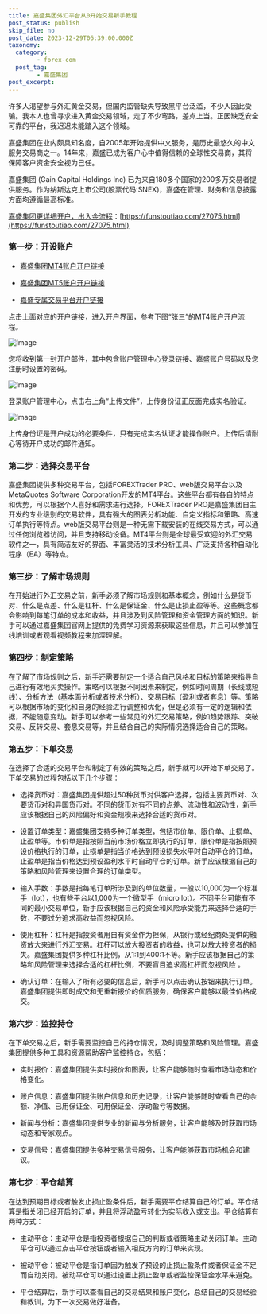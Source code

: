 ```yaml
---
title: 嘉盛集团外汇平台从0开始交易新手教程
post_status: publish
skip_file: no
post_date: 2023-12-29T06:39:00.000Z
taxonomy:
  category:
        - forex-com
  post_tag:
        - 嘉盛集团
post_excerpt: 
---
```

许多人渴望参与外汇黄金交易，但国内监管缺失导致黑平台泛滥，不少人因此受骗。我本人也曾寻求进入黄金交易领域，走了不少弯路，差点上当。正因缺乏安全可靠的平台，我迟迟未能踏入这个领域。

嘉盛集团在业内颇具知名度，自2005年开始提供中文服务，是历史最悠久的中文服务交易商之一。14年来，嘉盛已成为客户心中值得信赖的全球性交易商，其将保障客户资金安全视为己任。

嘉盛集团 (Gain Capital Holdings Inc) 已为来自180多个国家的200多万交易者提供服务。作为纳斯达克上市公司(股票代码:SNEX)，嘉盛在管理、财务和信息披露方面均遵循最高标准。

[嘉盛集团更详细开户，出入金流程](https://funstoutiao.com/27075.html)：[https://funstoutiao.com/27075.html](https://funstoutiao.com/27075.html)

### 第一步：开设账户

* [嘉盛集团MT4账户开户链接](https://s.ssgg.net/jsmt4)

* [嘉盛集团MT5账户开户链接](https://s.ssgg.net/jsmt5)

* [嘉盛专属交易平台开户链接](https://s.ssgg.net/js)

点击上面对应的开户链接，进入开户界面，参考下图“张三”的MT4账户开户流程。

![Image](https://prod-files-secure.s3.us-west-2.amazonaws.com/39ed1227-6d7d-4570-be36-9ccd4a2c4241/7a167aea-686b-400d-af59-4e18eb607a40/640.png?X-Amz-Algorithm=AWS4-HMAC-SHA256&X-Amz-Content-Sha256=UNSIGNED-PAYLOAD&X-Amz-Credential=ASIAZI2LB466Y5J27ONS%2F20250213%2Fus-west-2%2Fs3%2Faws4_request&X-Amz-Date=20250213T161313Z&X-Amz-Expires=3600&X-Amz-Security-Token=IQoJb3JpZ2luX2VjEPD%2F%2F%2F%2F%2F%2F%2F%2F%2F%2FwEaCXVzLXdlc3QtMiJGMEQCIGEPjjdIUChol%2FL3RQSe3BrnQRGm1XwjhSBOQ%2B%2FYYPEbAiAL97tNuI8DAag0ospeNS26srBgGHmoumtRMUnU3Ic%2BcSr%2FAwgZEAAaDDYzNzQyMzE4MzgwNSIMR7Gbua90DtUqQ0s1KtwDhDAyBNcqlXnIQdNvrrk0I9nUhjLZPAO0fZtcpNpj%2BYAYqSPnGsEMuo2vdLcre6VKb898foreI1G%2FlSiF2bgHBttjb2rNNdNcceGtgrl1XqjUrdBi8nOlgKuzHG%2BN3Xf2uxpJDj7%2FcX9XnHeb0DxrKIi5GwP%2Fh5sYnZubGED8hcm4uqS0q%2FGGbnbbsIqKijfSlZZnh22Ds2PscYXh97QmXMYAOgGdZ3oQNNczrj89EYYRo2L%2FFJP6s6wKolJE6fvDWlyc%2BtwbXc9fNjTvpV8o4ic8caxK25RFZI0LPkQxY6eQBwPsWl9umVk8SDmN1roPnpndCQ%2BMpsuCIuVdzfC%2B5m5qJSva4tfClZmvSJnuA3MFVMwxamigEhImgxlP%2FFD4i6JqMJqfvOpVInjW2Mml1TfJugLNylPlcrn6K1wLs5vdk7wm8uJgUJ%2FXPCZVhCjoX6PvTo6FsU%2F9unKe2BaeSrKCkWgE%2B8vFT3rr1NsZBYGUvi24gc96Exu3s6IiTxuHgjbng72OonbAba73C5vTH4u0LYGT%2BiC4ZVkUvn9Gq%2FMe0bPaFYWDtlDPMgxpp7adjQRXTBZ1q%2ByzfAVK9kXWvglKpn83ZmfsXgTflXhnstb7eCOmTe5DKgwSA0AwtZy4vQY6pgGtVi5Ld6W3oin5Ld95xAC939C%2F78WrC%2Fa%2FM5M%2BzbWMsse8Y1JuhzXULzrzCZQA47Luf%2FZzm8qcT2mpZnQqJLOwaXTMRP0Xvg68Me2600bV07cExVvXV2qkMJIhPkwd7I%2FFsOWcJXtTdtCB%2FYIxlZNKGYr7%2FkI1czBtKx68WXMLVNwUjbaM98suXmNLd5z0iC%2Bq5yCms20AjHUCGC6RCz8OIRxXmby6&X-Amz-Signature=023d7b9a3a06191f902293e99a7d5251a9966b01e70d7c1e5dbdf8fccf0ad01c&X-Amz-SignedHeaders=host&x-id=GetObject)

您将收到第一封开户邮件，其中包含账户管理中心登录链接、嘉盛账户号码以及您注册时设置的密码。

![Image](https://prod-files-secure.s3.us-west-2.amazonaws.com/39ed1227-6d7d-4570-be36-9ccd4a2c4241/eaa1c6b3-2877-4284-a0e1-530e222c27fb/image.png?X-Amz-Algorithm=AWS4-HMAC-SHA256&X-Amz-Content-Sha256=UNSIGNED-PAYLOAD&X-Amz-Credential=ASIAZI2LB466Y5J27ONS%2F20250213%2Fus-west-2%2Fs3%2Faws4_request&X-Amz-Date=20250213T161313Z&X-Amz-Expires=3600&X-Amz-Security-Token=IQoJb3JpZ2luX2VjEPD%2F%2F%2F%2F%2F%2F%2F%2F%2F%2FwEaCXVzLXdlc3QtMiJGMEQCIGEPjjdIUChol%2FL3RQSe3BrnQRGm1XwjhSBOQ%2B%2FYYPEbAiAL97tNuI8DAag0ospeNS26srBgGHmoumtRMUnU3Ic%2BcSr%2FAwgZEAAaDDYzNzQyMzE4MzgwNSIMR7Gbua90DtUqQ0s1KtwDhDAyBNcqlXnIQdNvrrk0I9nUhjLZPAO0fZtcpNpj%2BYAYqSPnGsEMuo2vdLcre6VKb898foreI1G%2FlSiF2bgHBttjb2rNNdNcceGtgrl1XqjUrdBi8nOlgKuzHG%2BN3Xf2uxpJDj7%2FcX9XnHeb0DxrKIi5GwP%2Fh5sYnZubGED8hcm4uqS0q%2FGGbnbbsIqKijfSlZZnh22Ds2PscYXh97QmXMYAOgGdZ3oQNNczrj89EYYRo2L%2FFJP6s6wKolJE6fvDWlyc%2BtwbXc9fNjTvpV8o4ic8caxK25RFZI0LPkQxY6eQBwPsWl9umVk8SDmN1roPnpndCQ%2BMpsuCIuVdzfC%2B5m5qJSva4tfClZmvSJnuA3MFVMwxamigEhImgxlP%2FFD4i6JqMJqfvOpVInjW2Mml1TfJugLNylPlcrn6K1wLs5vdk7wm8uJgUJ%2FXPCZVhCjoX6PvTo6FsU%2F9unKe2BaeSrKCkWgE%2B8vFT3rr1NsZBYGUvi24gc96Exu3s6IiTxuHgjbng72OonbAba73C5vTH4u0LYGT%2BiC4ZVkUvn9Gq%2FMe0bPaFYWDtlDPMgxpp7adjQRXTBZ1q%2ByzfAVK9kXWvglKpn83ZmfsXgTflXhnstb7eCOmTe5DKgwSA0AwtZy4vQY6pgGtVi5Ld6W3oin5Ld95xAC939C%2F78WrC%2Fa%2FM5M%2BzbWMsse8Y1JuhzXULzrzCZQA47Luf%2FZzm8qcT2mpZnQqJLOwaXTMRP0Xvg68Me2600bV07cExVvXV2qkMJIhPkwd7I%2FFsOWcJXtTdtCB%2FYIxlZNKGYr7%2FkI1czBtKx68WXMLVNwUjbaM98suXmNLd5z0iC%2Bq5yCms20AjHUCGC6RCz8OIRxXmby6&X-Amz-Signature=b24e61ca7eb6950999e8ba72d4278eb078d7100cb1b2ef92b06a60f78c23b220&X-Amz-SignedHeaders=host&x-id=GetObject)

登录账户管理中心，点击右上角“上传文件”，上传身份证正反面完成实名验证。

![Image](https://prod-files-secure.s3.us-west-2.amazonaws.com/39ed1227-6d7d-4570-be36-9ccd4a2c4241/54090639-09fc-46b4-a135-e0289f707147/image.png?X-Amz-Algorithm=AWS4-HMAC-SHA256&X-Amz-Content-Sha256=UNSIGNED-PAYLOAD&X-Amz-Credential=ASIAZI2LB466Y5J27ONS%2F20250213%2Fus-west-2%2Fs3%2Faws4_request&X-Amz-Date=20250213T161313Z&X-Amz-Expires=3600&X-Amz-Security-Token=IQoJb3JpZ2luX2VjEPD%2F%2F%2F%2F%2F%2F%2F%2F%2F%2FwEaCXVzLXdlc3QtMiJGMEQCIGEPjjdIUChol%2FL3RQSe3BrnQRGm1XwjhSBOQ%2B%2FYYPEbAiAL97tNuI8DAag0ospeNS26srBgGHmoumtRMUnU3Ic%2BcSr%2FAwgZEAAaDDYzNzQyMzE4MzgwNSIMR7Gbua90DtUqQ0s1KtwDhDAyBNcqlXnIQdNvrrk0I9nUhjLZPAO0fZtcpNpj%2BYAYqSPnGsEMuo2vdLcre6VKb898foreI1G%2FlSiF2bgHBttjb2rNNdNcceGtgrl1XqjUrdBi8nOlgKuzHG%2BN3Xf2uxpJDj7%2FcX9XnHeb0DxrKIi5GwP%2Fh5sYnZubGED8hcm4uqS0q%2FGGbnbbsIqKijfSlZZnh22Ds2PscYXh97QmXMYAOgGdZ3oQNNczrj89EYYRo2L%2FFJP6s6wKolJE6fvDWlyc%2BtwbXc9fNjTvpV8o4ic8caxK25RFZI0LPkQxY6eQBwPsWl9umVk8SDmN1roPnpndCQ%2BMpsuCIuVdzfC%2B5m5qJSva4tfClZmvSJnuA3MFVMwxamigEhImgxlP%2FFD4i6JqMJqfvOpVInjW2Mml1TfJugLNylPlcrn6K1wLs5vdk7wm8uJgUJ%2FXPCZVhCjoX6PvTo6FsU%2F9unKe2BaeSrKCkWgE%2B8vFT3rr1NsZBYGUvi24gc96Exu3s6IiTxuHgjbng72OonbAba73C5vTH4u0LYGT%2BiC4ZVkUvn9Gq%2FMe0bPaFYWDtlDPMgxpp7adjQRXTBZ1q%2ByzfAVK9kXWvglKpn83ZmfsXgTflXhnstb7eCOmTe5DKgwSA0AwtZy4vQY6pgGtVi5Ld6W3oin5Ld95xAC939C%2F78WrC%2Fa%2FM5M%2BzbWMsse8Y1JuhzXULzrzCZQA47Luf%2FZzm8qcT2mpZnQqJLOwaXTMRP0Xvg68Me2600bV07cExVvXV2qkMJIhPkwd7I%2FFsOWcJXtTdtCB%2FYIxlZNKGYr7%2FkI1czBtKx68WXMLVNwUjbaM98suXmNLd5z0iC%2Bq5yCms20AjHUCGC6RCz8OIRxXmby6&X-Amz-Signature=f6311f6b0ea906e848161210102c6152ca12287506b748571b64f460aa572a56&X-Amz-SignedHeaders=host&x-id=GetObject)

上传身份证是开户成功的必要条件，只有完成实名认证才能操作账户。上传后请耐心等待开户成功的邮件通知。

### 第二步：选择交易平台

嘉盛集团提供多种交易平台，包括FOREXTrader PRO、web版交易平台以及MetaQuotes Software Corporation开发的MT4平台。这些平台都有各自的特点和优势，可以根据个人喜好和需求进行选择。FOREXTrader PRO是嘉盛集团自主开发的专业级别的交易软件，具有强大的图表分析功能、自定义指标和策略、高速订单执行等特点。web版交易平台则是一种无需下载安装的在线交易方式，可以通过任何浏览器访问，并且支持移动设备。MT4平台则是全球最受欢迎的外汇交易软件之一，具有简洁友好的界面、丰富灵活的技术分析工具、广泛支持各种自动化程序（EA）等特点。

### 第三步：了解市场规则

在开始进行外汇交易之前，新手必须了解市场规则和基本概念，例如什么是货币对、什么是点差、什么是杠杆、什么是保证金、什么是止损止盈等等。这些概念都会影响到每笔订单的成本和收益，并且涉及到风险管理和资金管理方面的知识。新手可以通过嘉盛集团官网上提供的免费学习资源来获取这些信息，并且可以参加在线培训或者观看视频教程来加深理解。

### 第四步：制定策略

在了解了市场规则之后，新手还需要制定一个适合自己风格和目标的策略来指导自己进行有效地买卖操作。策略可以根据不同因素来制定，例如时间周期（长线或短线）、分析方法（基本面分析或者技术分析）、交易目标（盈利或者套息）等。策略可以根据市场的变化和自身的经验进行调整和优化，但是必须有一定的逻辑和依据，不能随意变动。新手可以参考一些常见的外汇交易策略，例如趋势跟踪、突破交易、反转交易、套息交易等，并且结合自己的实际情况选择适合自己的策略。

### 第五步：下单交易

在选择了合适的交易平台和制定了有效的策略之后，新手就可以开始下单交易了。下单交易的过程包括以下几个步骤：

* 选择货币对：嘉盛集团提供超过50种货币对供客户选择，包括主要货币对、次要货币对和异国货币对。不同的货币对有不同的点差、流动性和波动性，新手应该根据自己的风险偏好和资金规模来选择合适的货币对。

* 设置订单类型：嘉盛集团支持多种订单类型，包括市价单、限价单、止损单、止盈单等。市价单是指按照当前市场价格立即执行的订单，限价单是指按照预设价格执行的订单，止损单是指当价格达到预设损失水平时自动平仓的订单，止盈单是指当价格达到预设盈利水平时自动平仓的订单。新手应该根据自己的策略和风险管理来设置合理的订单类型。

* 输入手数：手数是指每笔订单所涉及到的单位数量，一般以10,000为一个标准手（lot），也有些平台以1,000为一个微型手（micro lot）。不同平台可能有不同的最小交易单位，新手应该根据自己的资金和风险承受能力来选择合适的手数，不要过分追求高收益而忽视风险。

* 使用杠杆：杠杆是指投资者用自有资金作为担保，从银行或经纪商处提供的融资放大来进行外汇交易。杠杆可以放大投资者的收益，也可以放大投资者的损失。嘉盛集团提供多种杠杆比例，从1:1到400:1不等。新手应该根据自己的策略和风险管理来选择合适的杠杆比例，不要盲目追求高杠杆而忽视风险 。

* 确认订单：在输入了所有必要的信息后，新手可以点击确认按钮来执行订单。嘉盛集团提供即时成交和无重新报价的优质服务，确保客户能够以最佳价格成交。

### 第六步：监控持仓

在下单交易之后，新手需要监控自己的持仓情况，及时调整策略和风险管理。嘉盛集团提供多种工具和资源帮助客户监控持仓，包括：

* 实时报价：嘉盛集团提供实时报价和图表，让客户能够随时查看市场动态和价格变化。

* 账户信息：嘉盛集团提供账户信息和历史记录，让客户能够随时查看自己的余额、净值、已用保证金、可用保证金、浮动盈亏等数据。

* 新闻与分析：嘉盛集团提供专业的新闻与分析服务，让客户能够及时获取市场动态和专家观点。

* 交易信号：嘉盛集团提供多种交易信号服务，让客户能够获取市场机会和建议。

### 第七步：平仓结算

在达到预期目标或者触发止损止盈条件后，新手需要平仓结算自己的订单。平仓结算是指关闭已经开启的订单，并且将浮动盈亏转化为实际收入或支出。平仓结算有两种方式：

* 主动平仓：主动平仓是指投资者根据自己的判断或者策略主动关闭订单。主动平仓可以通过点击平仓按钮或者输入相反方向的订单来实现。

* 被动平仓：被动平仓是指订单因为触发了预设的止损止盈条件或者保证金不足而自动关闭。被动平仓可以通过设置止损止盈单或者监控保证金水平来避免。

* 平仓结算后，新手可以查看自己的交易结果和账户变化，总结自己的交易经验和教训，为下一次交易做好准备。